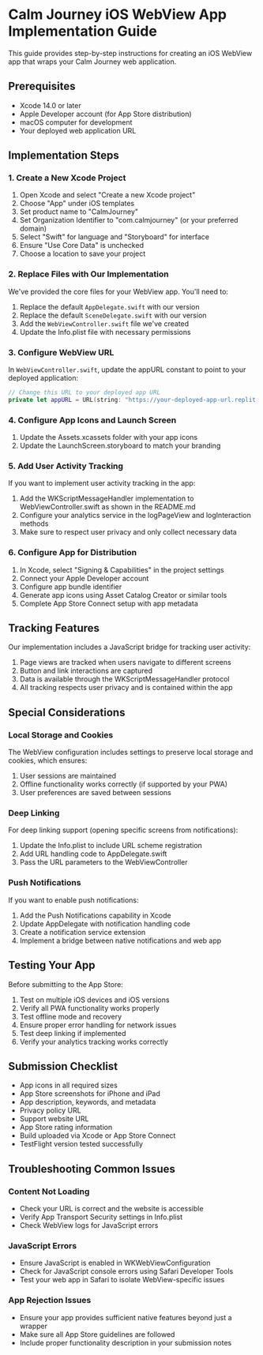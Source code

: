 # Calm Journey iOS WebView App Implementation Guide

This guide provides step-by-step instructions for creating an iOS WebView app that wraps your Calm Journey web application.

## Prerequisites

- Xcode 14.0 or later
- Apple Developer account (for App Store distribution)
- macOS computer for development
- Your deployed web application URL

## Implementation Steps

### 1. Create a New Xcode Project

1. Open Xcode and select "Create a new Xcode project"
2. Choose "App" under iOS templates
3. Set product name to "CalmJourney"
4. Set Organization Identifier to "com.calmjourney" (or your preferred domain)
5. Select "Swift" for language and "Storyboard" for interface
6. Ensure "Use Core Data" is unchecked
7. Choose a location to save your project

### 2. Replace Files with Our Implementation

We've provided the core files for your WebView app. You'll need to:

1. Replace the default `AppDelegate.swift` with our version
2. Replace the default `SceneDelegate.swift` with our version
3. Add the `WebViewController.swift` file we've created
4. Update the Info.plist file with necessary permissions

### 3. Configure WebView URL

In `WebViewController.swift`, update the appURL constant to point to your deployed application:

```swift
// Change this URL to your deployed app URL
private let appURL = URL(string: "https://your-deployed-app-url.replit.app")!
```

### 4. Configure App Icons and Launch Screen

1. Update the Assets.xcassets folder with your app icons
2. Update the LaunchScreen.storyboard to match your branding

### 5. Add User Activity Tracking

If you want to implement user activity tracking in the app:

1. Add the WKScriptMessageHandler implementation to WebViewController.swift as shown in the README.md
2. Configure your analytics service in the logPageView and logInteraction methods
3. Make sure to respect user privacy and only collect necessary data

### 6. Configure App for Distribution

1. In Xcode, select "Signing & Capabilities" in the project settings
2. Connect your Apple Developer account
3. Configure app bundle identifier
4. Generate app icons using Asset Catalog Creator or similar tools
5. Complete App Store Connect setup with app metadata

## Tracking Features

Our implementation includes a JavaScript bridge for tracking user activity:

1. Page views are tracked when users navigate to different screens
2. Button and link interactions are captured
3. Data is available through the WKScriptMessageHandler protocol
4. All tracking respects user privacy and is contained within the app

## Special Considerations

### Local Storage and Cookies

The WebView configuration includes settings to preserve local storage and cookies, which ensures:

1. User sessions are maintained
2. Offline functionality works correctly (if supported by your PWA)
3. User preferences are saved between sessions

### Deep Linking

For deep linking support (opening specific screens from notifications):

1. Update the Info.plist to include URL scheme registration
2. Add URL handling code to AppDelegate.swift
3. Pass the URL parameters to the WebViewController

### Push Notifications

If you want to enable push notifications:

1. Add the Push Notifications capability in Xcode
2. Update AppDelegate with notification handling code
3. Create a notification service extension
4. Implement a bridge between native notifications and web app

## Testing Your App

Before submitting to the App Store:

1. Test on multiple iOS devices and iOS versions
2. Verify all PWA functionality works properly
3. Test offline mode and recovery
4. Ensure proper error handling for network issues
5. Test deep linking if implemented
6. Verify your analytics tracking works correctly

## Submission Checklist

- App icons in all required sizes
- App Store screenshots for iPhone and iPad
- App description, keywords, and metadata
- Privacy policy URL
- Support website URL
- App Store rating information
- Build uploaded via Xcode or App Store Connect
- TestFlight version tested successfully

## Troubleshooting Common Issues

### Content Not Loading

- Check your URL is correct and the website is accessible
- Verify App Transport Security settings in Info.plist
- Check WebView logs for JavaScript errors

### JavaScript Errors

- Ensure JavaScript is enabled in WKWebViewConfiguration
- Check for JavaScript console errors using Safari Developer Tools
- Test your web app in Safari to isolate WebView-specific issues

### App Rejection Issues

- Ensure your app provides sufficient native features beyond just a wrapper
- Make sure all App Store guidelines are followed
- Include proper functionality description in your submission notes